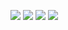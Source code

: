 ![](https://notabug.org/owl410/owl_dotfiles/raw/master/i3/i3_two/img/2021-03-08-193340_1920x1080_scrot.png)
![](https://notabug.org/owl410/owl_dotfiles/raw/master/i3/i3_two/img/fKiAzcT1Izs.jpg)
![](https://notabug.org/owl410/owl_dotfiles/raw/master/i3/i3_two/img/PydwPRn0ykM.jpg)
![](https://notabug.org/owl410/owl_dotfiles/raw/master/i3/i3_two/img/2021-03-08-193419_1920x1080_scrot.png)